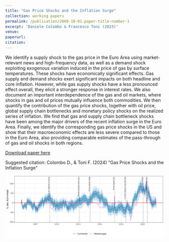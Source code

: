 ```yaml
---
title: "Gas Price Shocks and the Inflation Surge"
collection: working papers
permalink: /publication/2009-10-01-paper-title-number-1
excerpt: 'Daniele Colombo & Francesco Toni (2023)'
venue: 
paperurl:
citation:
---
```


We identify a supply shock to the gas price in the Euro Area using market-relevant news and high-frequency data, as well as a demand shock exploiting exogenous variation induced in the price of gas by surface temperatures. These shocks have economically significant effects. Gas supply and demand  shocks exert significant impacts on both headline and core inflation. However, while gas supply shocks have a less pronounced effect overall, they elicit a stronger response in interest rates. We also document an important interdependence of the gas and oil markets, where shocks in gas and oil prices mutually influence both commodities.
We then quantify the contribution of the gas price shocks, together with oil price, global supply chain bottlenecks and monetary policy shocks on the realized series of inflation. We find that gas and supply chain bottleneck shocks have been among the major drivers of the recent inflation surge in the Euro Area. 
Finally, we identify the corresponding gas price shocks in the US and show that their macroeconomic effects are less severe compared to those in the Euro Area, also providing comparable estimates of the pass-through of gas and oil shocks in both regions. 

[Download paper here](http://colombodaniele.github.io/files/Gas_price_shocks_and_the_inflation_surge.pdf)

Suggested citation: Colombo D., & Toni F. (2024) "Gas Price Shocks and the Inflation Surge"

![Figure3](/images/Figure_ColomboToni2024.png)
